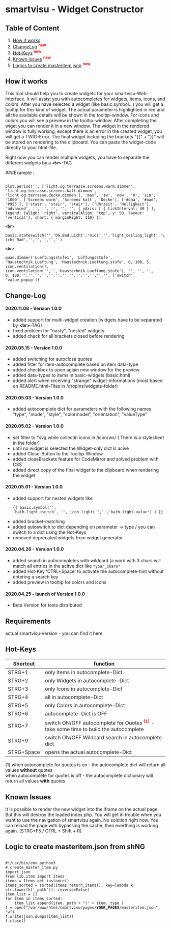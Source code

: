 # smartvisu - Widget Constructor

## Table of Content
1. [How it works](#howitworks)
2. [ChangeLog](#ChangeLog) <sup><span style="color:red"> **new**</span></sup>
3. [Hot-Keys](#hotkeys) <sup><span style="color:red"> **new**</span></sup>
4. [Known issues](#issues) <sup><span style="color:red"> **new**</span></sup>
5. [Logics to create masteritem.json](#logic_shng) <sup><span style="color:red"> **new**</span></sup>

<a name="howitworks"/></a>
## How it works

This tool should help you to create widgets for your smartvisu-Web-Interface.
It will assist you with autocompletes for widgets, items, icons, and colors.
After you have selected a widget (like basic.symbol...) you will get a tooltip for this kind of widget. The actual parameter is highlighted in red and all the available details will be shown in the tooltip-window.
For icons and colors you will see a preview in the tooltip-window.
After completing the wiget you can render it in a new window. The widget in the rendered window is fully working, except there is an error in the created widget, you will get a TWIG-Error.
The final widget including the brackets "{{" + "}}" will be stored on rendering to the clipboard.
You can paste the widget-code directly to your html-file.

Right now you can render multiple widgets, you have to separate the different widgets
by a <strong><code>\<br\></code></strong>-TAG

###Example :

<code>
plot.period('', ['licht.og.terrasse.screens.warm.dimmen', 'licht.og.terrasse.screens.kalt.dimmen', 'licht.og.terrasse.decke.dimmen'], 'max', '1w', 'now', '0', '110', '1000', ['Screens warm', 'Screens kalt', 'Decke'], ['#daa', '#aad', '#955'], ['stair', 'stair', 'stair'], ['Uhrzeit', 'Helligkeit'], 'advanced', '', '', '', '', '', { yAxis: [ { tickInterval: 40 } ], legend: {align: 'right', verticalAlign: 'top', y: 50, layout: 'vertical'}, chart: { marginRight: 110} })<br>
<strong>&lt;br&gt;</strong><br>
basic.stateswitch('','OG.Bad.Licht','midi','','light_ceiling_light','Licht Bad','','','','','')<br>
<strong>&lt;br&gt;</strong><br>
quad.dimmer('Lueftungsstufe1', 'Lüftungsstufe', 'Haustechnik.Lueftung', 'Haustechnik.Lueftung.stufe', 0, 100, 5, icon.ventilation(), icon.ventilation('','','Haustechnik.Lueftung.stufe'), '', '', '',                          0, 100,'','','','','','','','','','','','','', ['switch', 'value_popup']) 
</code>



<a name="ChangeLog"/></a>
## Change-Log

#### 2020.11.08 - Version 1.0.0
- added support for multi-widget creation (widgets have to be separated by <strong>&lt;br&gt;</strong>-TAG)
- fixed problem for "nasty", "nested" widgets
- added check for all brackets closed before rendering


#### 2020.05.15 - Version 1.0.0
- added switching for autoclose quotes
- added filter for item-autocomplete based on item data-type
- added checkbox to open agiain new window for the preview
- added data-types to items in basic-widgets (basic.html)
- added alert when receiving "strange" widget-informations (most based on README.html-Files in /dropins/widgets-folder)


#### 2020.05.03 - Version 1.0.0
- added autocomplete dict for parameters with the following names "type", "mode",  "style", "colormodel", "orientation", "valueType" 

#### 2020.05.02 - Version 1.0.0
- set filter to *svg while collectin icons in /icon/ws/ ( There is a stylesheet in the folder)
- until no widget is selected the Widget-only dict is acive
- added Close-Button to the Tooltip-Window
- added closeBrackets feature for CodeMirror and solved problem with CSS 
- added direct copy of the final widget to the clipboard when rendering the widget

#### 2020.05.01 - Version 1.0.0
- added support for nested widgets like <pre><code>{{ basic.symbol('', 'bath.light.switch', '', icon.light('','','bath.light.value') ) }}
</code></pre>
- added bracket-matching
- added autoswitch to dict depending on parameter -> type / you can switch to a dict using the Hot-Keys
- removed deprecated widgets from widget generator

#### 2020.04.26 - Version 1.0.0

- added search in autocompletes with wildcard (a word with 3 chars will match all entries in the acitve dict like ```*your_chars*```
- added Hot-Key 'CTRL+Space' to activate the autocomplete-hint without entering a search key
- added preview in tooltip for colors and icons

#### 2020.04.25 - launch of Version 1.0.0

- Beta Version for tests distributed



## Requirements

actual smartvisu-Version - you can find it here

<a name="hotkeys"/></a>
## Hot-Keys
| Shortcut  |function   |
|---|---|
| STRG+1  | only Items in autocomplete-Dict  |
| STRG+2  | only Widgets in autocomplete-Dict  |
| STRG+3 |  only Icons in autocomplete-Dict  |
| STRG+4 |  all in autocomplete-Dict  |
| STRG+5 |  only Colors in autocomplete-Dict  |
| STRG+6 |  autocomplete-Dict is OFF |
| STRG+7 |  switch ON/OFF autocomplete for Ouotes<sup><span style="color:red"> **(1)**</span></sup> - take some time to build the autocomplete |
| STRG+9 |  switch ON/OFF Wildcard search in autocomplete dict  |
| STRG+Space |  opens the actual autocomplete-Dict  |

(1) when autocomplete for quotes is on - the autocomplete dict will return all values <strong>without</strong> quotes<br>
    when autocomplete for quotes is off - the autocomplete dictionary will return all values <strong>with</strong> quotes

<a name="issues"/></a>
## Known Issues

It is possible to render the new widget into the iframe on the actual page.
But this will destroy the loaded index.php. You will get in trouble when you want
to use the navigation of smartvisu again.
No solution right now.  You can reload the page with bypassing the cache,
then everthing is working again. (STRG+F5 / CTRL + Shift + R)


<a name="logic_shng"/></a>
## Logic to create masteritem.json from shNG

<pre><code>
#!/usr/bin/env python3
# create_master_item.py
import json
from lib.item import Items
items = Items.get_instance()
items_sorted = sorted(items.return_items(), key=lambda k: str.lower(k['_path']), reverse=False)
item_list = []
for item in items_sorted:
    item_list.append(item._path + "|" + item._type )
f = open("/var/www/html/smartvisu/pages/<strong>YOUR_PAGES</strong>/masteritem.json", "w")
f.write(json.dumps(item_list))
f.close()
</code></pre>

